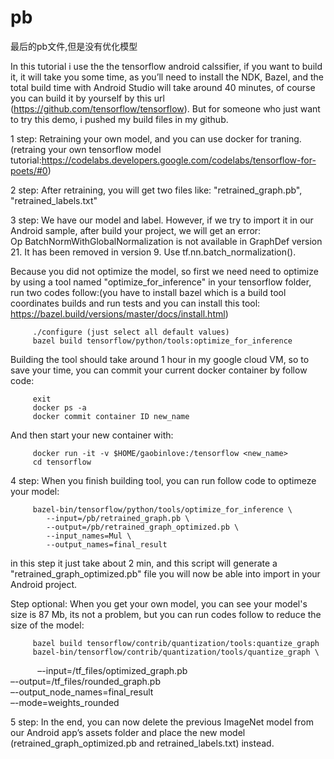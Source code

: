 # pb
最后的pb文件,但是没有优化模型

In this tutorial i use the the tensorflow android calssifier, if you want to build it, it will take you some time, as you’ll need to install the NDK, Bazel, and the total build time with Android Studio will take around 40 minutes, of course you can build it by yourself by this url (https://github.com/tensorflow/tensorflow). But for someone who just want to try this demo, i pushed my build files in my github.

1 step:  Retraining your own model, and you can use docker for traning. (retraing your own tensorflow model tutorial:https://codelabs.developers.google.com/codelabs/tensorflow-for-poets/#0)

2 step:  After retraining, you will get two files like: "retrained_graph.pb", "retrained_labels.txt"

3 step:  We have our model and label. However, if we try to import it in our Android sample, after build your project, we will get an error:  
Op BatchNormWithGlobalNormalization is not available in GraphDef version 21. It has been removed in version 9. Use tf.nn.batch_normalization().

Because you did not optimize the model, so first we need need to optimize by using a tool named "optimize_for_inference" in your tensorflow folder, run two codes follow:(you have to install bazel which is a build tool coordinates builds and run tests and you can install this tool: https://bazel.build/versions/master/docs/install.html)
         
         ./configure (just select all default values)
         bazel build tensorflow/python/tools:optimize_for_inference 
Building the tool should take around 1 hour in my google cloud VM, so to save your time, you can commit your current docker container by follow code:
         
         exit
         docker ps -a
         docker commit container ID new_name
And then start your new container with:
         
         docker run -it -v $HOME/gaobinlove:/tensorflow <new_name>
         cd tensorflow
         
4 step:  When you finish building tool, you can run follow code to optimeze your model:
         
         bazel-bin/tensorflow/python/tools/optimize_for_inference \
            --input=/pb/retrained_graph.pb \
            --output=/pb/retrained_graph_optimized.pb \
            --input_names=Mul \
            --output_names=final_result
in this step it just take about 2 min, and this script will generate a "retrained_graph_optimized.pb" file you will now be able into import in your Android project.

Step optional:  When you get your own model, you can see your model's size is 87 Mb, its not a problem, but you can run codes follow to reduce the size of the model:
         
         bazel build tensorflow/contrib/quantization/tools:quantize_graph
         bazel-bin/tensorflow/contrib/quantization/tools/quantize_graph \
            –-input=/tf_files/optimized_graph.pb \
            –-output=/tf_files/rounded_graph.pb \
            –-output_node_names=final_result \
            –-mode=weights_rounded
           
5 step:  In the end, you can now delete the previous ImageNet model from our Android app’s assets folder and place the new model (retrained_graph_optimized.pb and retrained_labels.txt) instead.


